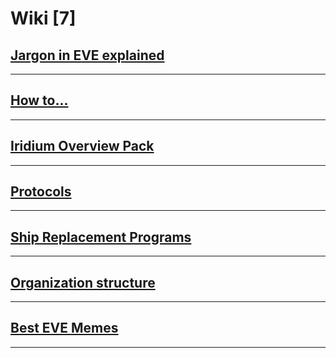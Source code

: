 # Wiki [7]

## [Jargon in EVE explained](/wiki/jargon.md)

---------

## [How to...](/wiki/how_to.md)

---------

## [Iridium Overview Pack](/wiki/overview.md)

---------

## [Protocols](/wiki/protocols.md)

---------

## [Ship Replacement Programs](/wiki/srp.md)

---------

## [Organization structure](/wiki/organization.md)

---------

## [Best EVE Memes](/wiki/memes.md)

---------

